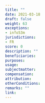 ```yaml
---
title: ""
date: 2021-03-18
draft: false
weight: 63
exceptions:
- info53m
jurisdictions:
- FR
score: 0
description: "" 
beneficiaries:
purposes: 
usage:
subjectmatter:
compensation:
attribution: 
otherConditions: 
remarks: ""
link: 
---
```

